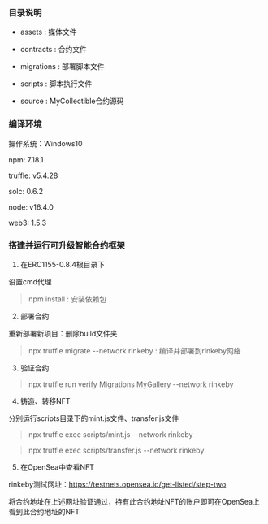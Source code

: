 ### 目录说明

* assets : 媒体文件

* contracts : 合约文件

* migrations : 部署脚本文件

* scripts : 脚本执行文件

* source : MyCollectible合约源码



### 编译环境

操作系统：Windows10

npm: 7.18.1

truffle: v5.4.28

solc: 0.6.2

node: v16.4.0

web3: 1.5.3



### 搭建并运行可升级智能合约框架

1. 在ERC1155-0.8.4根目录下

设置cmd代理

> npm install : 安装依赖包



2. 部署合约

重新部署新项目：删除build文件夹

> npx truffle migrate --network rinkeby : 编译并部署到rinkeby网络



3. 验证合约

> npx truffle run verify Migrations MyGallery --network rinkeby



4. 铸造、转移NFT

分别运行scripts目录下的mint.js文件、transfer.js文件

> npx truffle exec scripts/mint.js --network rinkeby

> npx truffle exec scripts/transfer.js --network rinkeby



5. 在OpenSea中查看NFT

rinkeby测试网址：https://testnets.opensea.io/get-listed/step-two

将合约地址在上述网址验证通过，持有此合约地址NFT的账户即可在OpenSea上看到此合约地址的NFT
